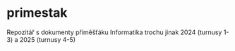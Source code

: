 # primestak
Repozitář s dokumenty příměšťáku Informatika trochu jinak 2024 (turnusy 1-3) a 2025 (turnusy 4-5)
 
